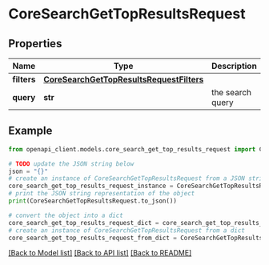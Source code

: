 # CoreSearchGetTopResultsRequest


## Properties

Name | Type | Description | Notes
------------ | ------------- | ------------- | -------------
**filters** | [**CoreSearchGetTopResultsRequestFilters**](CoreSearchGetTopResultsRequestFilters.md) |  | [optional] 
**query** | **str** | the search query | 

## Example

```python
from openapi_client.models.core_search_get_top_results_request import CoreSearchGetTopResultsRequest

# TODO update the JSON string below
json = "{}"
# create an instance of CoreSearchGetTopResultsRequest from a JSON string
core_search_get_top_results_request_instance = CoreSearchGetTopResultsRequest.from_json(json)
# print the JSON string representation of the object
print(CoreSearchGetTopResultsRequest.to_json())

# convert the object into a dict
core_search_get_top_results_request_dict = core_search_get_top_results_request_instance.to_dict()
# create an instance of CoreSearchGetTopResultsRequest from a dict
core_search_get_top_results_request_from_dict = CoreSearchGetTopResultsRequest.from_dict(core_search_get_top_results_request_dict)
```
[[Back to Model list]](../README.md#documentation-for-models) [[Back to API list]](../README.md#documentation-for-api-endpoints) [[Back to README]](../README.md)


